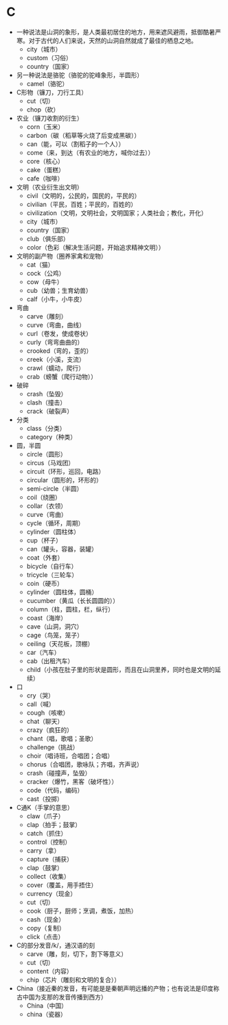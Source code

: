 # C

* 一种说法是山洞的象形，是人类最初居住的地方，用来遮风避雨，抵御酷暑严寒。对于古代的人们来说，天然的山洞自然就成了最佳的栖息之地。
  * city（城市）
  * custom（习俗）
  * country（国家）
* 另一种说法是骆驼（骆驼的驼峰象形，半圆形）
  * camel（骆驼）
* C形物（镰刀，刀行工具）
  * cut（切）
  * chop（砍）
* 农业（镰刀收割的衍生）
  * corn（玉米）
  * carbon（碳（稻草等火烧了后变成黑碳））
  * can（能，可以（割稻子的一个人））
  * come（来，到达（有农业的地方，喊你过去））
  * core（核心）
  * cake（蛋糕）
  * cafe（咖啡）
* 文明（农业衍生出文明）
  * civil（文明的，公民的，国民的，平民的）
  * civilian（平民，百姓；平民的，百姓的）
  * civilization（文明，文明社会，文明国家；人类社会；教化，开化）
  * city（城市）
  * country（国家）
  * club（俱乐部）
  * color（色彩（解决生活问题，开始追求精神文明））
* 文明的副产物（圈养家禽和宠物）
  * cat（猫）
  * cock（公鸡）
  * cow（母牛）
  * cub（幼兽；生育幼兽）
  * calf（小牛，小牛皮）
* 弯曲
  * carve（雕刻）
  * curve（弯曲，曲线）
  * curl（卷发，使成卷状）
  * curly（弯弯曲曲的）
  * crooked（弯的，歪的）
  * creek（小溪，支流）
  * crawl（蠕动，爬行）
  * crab（螃蟹（爬行动物））
* 破碎
  * crash（坠毁）
  * clash（撞击）
  * crack（破裂声）
* 分类
  * class（分类）
  * category（种类）
* 圆，半圆
  * circle（圆形）
  * circus（马戏团）
  * circuit（环形，巡回，电路）
  * circular（圆形的，环形的）
  * semi-circle（半圆）
  * coil（绕圈）
  * collar（衣领）
  * curve（弯曲）
  * cycle（循环，周期）
  * cylinder（圆柱体）
  * cup（杯子）
  * can（罐头，容器，装罐）
  * coat（外套）
  * bicycle（自行车）
  * tricycle（三轮车）
  * coin（硬币）
  * cylinder（圆柱体，圆桶）
  * cucumber（黄瓜（长长圆圆的））
  * column（柱，圆柱，栏，纵行）
  * coast（海岸）
  * cave（山洞，洞穴）
  * cage（鸟笼，笼子）
  * ceiling（天花板，顶棚）
  * car（汽车）
  * cab（出租汽车）
  * child（小孩在肚子里的形状是圆形，而且在山洞里养，同时也是文明的延续）
* 口
  * cry（哭）
  * call（喊）
  * cough（咳嗽）
  * chat（聊天）
  * crazy（疯狂的）
  * chant（唱，歌唱；圣歌）
  * challenge（挑战）
  * choir（唱诗班，合唱团；合唱）
  * chorus（合唱团，歌咏队；齐唱，齐声说）
  * crash（碰撞声，坠毁）
  * cracker（爆竹，黑客（破坏性））
  * code（代码，编码）
  * cast（投掷）
* C通K（手掌的意思）
  * claw（爪子）
  * clap（拍手；鼓掌）
  * catch（抓住）
  * control（控制）
  * carry（拿）
  * capture（捕获）
  * clap（鼓掌）
  * collect（收集）
  * cover（覆盖，用手捂住）
  * currency（现金）
  * cut（切）
  * cook（厨子，厨师；烹调，煮饭，加热）
  * cash（现金）
  * copy（复制）
  * click（点击）
* C的部分发音/k/，通汉语的刻
  * carve（雕，刻，切下，割下等意义）
  * cut（切）
  * content（内容）
  * chip（芯片（雕刻和文明的复合））
* China（接近秦的发音，有可能是是秦朝声明远播的产物；也有说法是印度称古中国为支那的发音传播到西方）
  * China（中国）
  * china（瓷器）

